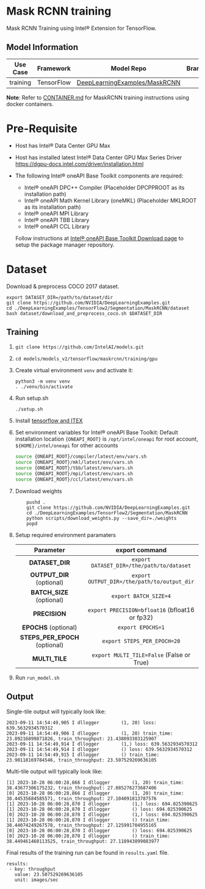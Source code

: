 # Mask RCNN training

Mask RCNN Training using Intel® Extension for TensorFlow.

## Model Information

| **Use Case** | **Framework** | **Model Repo** |      **Branch/Commit/Tag**      | **Optional Patch** |
| :---: | :---: | :---: |:-------------------------------:|:--------:|
|   training   |  TensorFlow   | [DeepLearningExamples/MaskRCNN](https://github.com/NVIDIA/DeepLearningExamples/tree/master/TensorFlow2/Segmentation/MaskRCNN) |         master                  | [EnableBF16.patch](#bf16patch) |

**Note**: Refer to [CONTAINER.md](CONTAINER.md) for MaskRCNN training instructions using docker containers.
# Pre-Requisite

* Host has Intel® Data Center GPU Max
* Host has installed latest Intel® Data Center GPU Max Series
  Driver https://dgpu-docs.intel.com/driver/installation.html
* The following Intel® oneAPI Base Toolkit components are required:
  - Intel® oneAPI DPC++ Compiler (Placeholder DPCPPROOT as its installation path)
  - Intel® oneAPI Math Kernel Library (oneMKL) (Placeholder MKLROOT as its installation path)
  - Intel® oneAPI MPI Library
  - Intel® oneAPI TBB Library
  - Intel® oneAPI CCL Library

  Follow instructions at [Intel® oneAPI Base Toolkit Download page](https://www.intel.com/content/www/us/en/developer/tools/oneapi/base-toolkit-download.html?operatingsystem=linux) to setup the package manager repository.

# Dataset

Download & preprocess COCO 2017 dataset.

```
export DATASET_DIR=/path/to/dataset/dir
git clone https://github.com/NVIDIA/DeepLearningExamples.git
cd ./DeepLearningExamples/TensorFlow2/Segmentation/MaskRCNN/dataset
bash dataset/download_and_preprocess_coco.sh $DATASET_DIR
```

## Training

1. `git clone https://github.com/IntelAI/models.git`
2. `cd models/models_v2/tensorflow/maskrcnn/training/gpu`
3. Create virtual environment `venv` and activate it:
    ```
    python3 -m venv venv
    . ./venv/bin/activate
    ```
4. Run setup.sh
    ```
    ./setup.sh
    ```
5. Install [tensorflow and ITEX](https://pypi.org/project/intel-extension-for-tensorflow/)
6. Set environment variables for Intel® oneAPI Base Toolkit: 
    Default installation location `{ONEAPI_ROOT}` is `/opt/intel/oneapi` for root account, `${HOME}/intel/oneapi` for other accounts
    ```bash
    source {ONEAPI_ROOT}/compiler/latest/env/vars.sh
    source {ONEAPI_ROOT}/mkl/latest/env/vars.sh
    source {ONEAPI_ROOT}/tbb/latest/env/vars.sh
    source {ONEAPI_ROOT}/mpi/latest/env/vars.sh
    source {ONEAPI_ROOT}/ccl/latest/env/vars.sh
7. Download weights
    ```
        pushd .
        git clone https://github.com/NVIDIA/DeepLearningExamples.git
        cd ./DeepLearningExamples/TensorFlow2/Segmentation/MaskRCNN
        python scripts/download_weights.py --save_dir=./weights
        popd 
    ```
8. Setup required environment paramaters

   | **Parameter**                  |               **export command**                |
   |:-----------------------------------------------:|:----------------------------------------------:|
   | **DATASET_DIR**                |    `export DATASET_DIR=/the/path/to/dataset`    |
   | **OUTPUT_DIR**  (optional)                 |   `export OUTPUT_DIR=/the/path/to/output_dir`   |
   | **BATCH_SIZE** (optional)      |              `export BATCH_SIZE=4`              |
   | **PRECISION**                  | `export PRECISION=bfloat16` (bfloat16 or fp32)  |
   | **EPOCHS** (optional)          |                `export EPOCHS=1`                |
   | **STEPS_PER_EPOCH** (optional) |           `export STEPS_PER_EPOCH=20`           |
   | **MULTI_TILE**           |    `export MULTI_TILE=False` (False or True)    |

9. Run `run_model.sh`

## Output

Single-tile output will typically look like:

```
2023-09-11 14:54:49,905 I dllogger        (1, 20) loss: 639.5632934570312
2023-09-11 14:54:49,906 I dllogger        (1, 20) train_time: 23.89216899871826, train_throughput: 21.438093303125907
2023-09-11 14:54:49,914 I dllogger        (1,) loss: 639.5632934570312
2023-09-11 14:54:49,914 I dllogger        () loss: 639.5632934570312
2023-09-11 14:54:49,915 I dllogger        () train_time: 23.90118169784546, train_throughput: 23.507529269636105
```
Multi-tile output will typically look like:

```
[1] 2023-10-28 06:00:28,866 I dllogger        (1, 20) train_time: 38.43677306175232, train_throughput: 27.085276273687406
[0] 2023-10-28 06:00:28,866 I dllogger        (1, 20) train_time: 38.44535684585571, train_throughput: 27.104091813787576
[1] 2023-10-28 06:00:28,870 I dllogger        (1,) loss: 694.025390625
[1] 2023-10-28 06:00:28,870 I dllogger        () loss: 694.025390625
[0] 2023-10-28 06:00:28,870 I dllogger        (1,) loss: 694.025390625
[1] 2023-10-28 06:00:28,870 I dllogger        () train_time: 38.44074249267578, train_throughput: 27.125991704955165
[0] 2023-10-28 06:00:28,870 I dllogger        () loss: 694.025390625
[0] 2023-10-28 06:00:28,870 I dllogger        () train_time: 38.449461460113525, train_throughput: 27.118943899083977
```

Final results of the training run can be found in `results.yaml` file.

```
results:
 - key: throughput
   value: 23.507529269636105
   unit: images/sec
```
